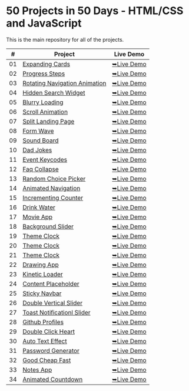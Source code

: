# 50 Projects in 50 Days - HTML/CSS and JavaScript

This is the main repository for all of the projects.

|  #  | Project                                                                                                                     | Live Demo                                                                         |
| :-: | --------------------------------------------------------------------------------------------------------------------------- | --------------------------------------------------------------------------------- |
| 01  | [Expanding Cards](https://github.com/C0dewithLokesh/50Projects50Days/tree/main/Expanding%20Cards)                             | [➥Live Demo](https://c0dewithlokesh.github.io/50Projects50Days/Expanding%20Cards/)               |
| 02  | [Progress Steps](https://github.com/C0dewithLokesh/50Projects50Days/tree/main/Progress%20Steps)                             | [➥Live Demo](https://c0dewithlokesh.github.io/50Projects50Days/Progress%20Steps/)               |
| 03  | [Rotating Navigation Animation](https://github.com/C0dewithLokesh/50Projects50Days/tree/main/rotating-nav-animation)                             | [➥Live Demo](https://c0dewithlokesh.github.io/50Projects50Days/rotating-nav-animation/)               |
| 04  | [Hidden Search Widget](https://github.com/C0dewithLokesh/50Projects50Days/tree/main/hidden-search)                             | [➥Live Demo](https://c0dewithlokesh.github.io/50Projects50Days/hidden-search/)               |
| 05  | [Blurry Loading](https://github.com/C0dewithLokesh/50Projects50Days/tree/main/blurry-loading)                             | [➥Live Demo](https://c0dewithlokesh.github.io/50Projects50Days/blurry-loading/)               |
| 06  | [Scroll Animation](https://github.com/C0dewithLokesh/50Projects50Days/tree/main/Scroll%20Animation)                             | [➥Live Demo](https://c0dewithlokesh.github.io/50Projects50Days/Scroll%20Animation/)               |
| 07  | [Split Landing Page](https://github.com/C0dewithLokesh/50Projects50Days/tree/main/Split%20Landing%20Page)                             | [➥Live Demo](https://c0dewithlokesh.github.io/50Projects50Days/Split%20Landing%20Page/)               |
| 08  | [Form Wave](https://github.com/C0dewithLokesh/50Projects50Days/tree/main/Form%20Wave%20Animation)                             | [➥Live Demo](https://c0dewithlokesh.github.io/50Projects50Days/Form%20Wave%20Animation/)               |
| 09  | [Sound Board](https://github.com/C0dewithLokesh/50Projects50Days/tree/main/Sound%20Board)                             | [➥Live Demo](https://c0dewithlokesh.github.io/50Projects50Days/Sound%20Board/)               |
| 10  | [Dad Jokes](https://github.com/C0dewithLokesh/50Projects50Days/tree/main/Dad%20Jokes)                             | [➥Live Demo](https://c0dewithlokesh.github.io/50Projects50Days/Dad%20Jokes/)               |
| 11  | [Event Keycodes](https://github.com/C0dewithLokesh/50Projects50Days/tree/main/Event%20Keycode)                             | [➥Live Demo](https://c0dewithlokesh.github.io/50Projects50Days/Event%20Keycode/)               |
| 12  | [Faq Collapse](https://github.com/C0dewithLokesh/50Projects50Days/tree/main/FAQ%20Collapse)                             | [➥Live Demo](https://c0dewithlokesh.github.io/50Projects50Days/FAQ%20Collapse/)               |
| 13  | [Random Choice Picker](https://github.com/C0dewithLokesh/50Projects50Days/tree/main/Random%20Choice%20Picker)                             | [➥Live Demo](https://c0dewithlokesh.github.io/50Projects50Days/Random%20Choice%20Picker/)               |
| 14  | [Animated Navigation](https://github.com/C0dewithLokesh/50Projects50Days/tree/main/Animated%20Navigation)                             | [➥Live Demo](https://c0dewithlokesh.github.io/50Projects50Days/Animated%20Navigation/)               |
| 15  | [Incrementing Counter](https://github.com/C0dewithLokesh/50Projects50Days/tree/main/Incrementing%20%20Counter)                             | [➥Live Demo](https://c0dewithlokesh.github.io/50Projects50Days/Incrementing%20%20Counter/)               |
| 16  | [Drink Water](https://github.com/C0dewithLokesh/50Projects50Days/tree/main/Drink%20Water)                             | [➥Live Demo](https://c0dewithlokesh.github.io/50Projects50Days/Drink%20Water/)               |
| 17  | [Movie App](https://github.com/C0dewithLokesh/50Projects50Days/tree/main/Movie%20App)                             | [➥Live Demo](https://c0dewithlokesh.github.io/50Projects50Days/Movie%20App/)               |
| 18  | [Background Slider](https://github.com/C0dewithLokesh/50Projects50Days/tree/main/Background%20Slider)                             | [➥Live Demo](https://c0dewithlokesh.github.io/50Projects50Days/Background%20Slider/)               |
| 19  | [Theme Clock](https://github.com/C0dewithLokesh/50Projects50Days/tree/main/Theme%20Clock)                             | [➥Live Demo](https://c0dewithlokesh.github.io/50Projects50Days/Theme%20Clock/)               |
| 20  | [Theme Clock](https://github.com/C0dewithLokesh/50Projects50Days/tree/main/Button%20Ripple%20Effect)                             | [➥Live Demo](https://c0dewithlokesh.github.io/50Projects50Days/Button%20Ripple%20Effect/)               |
| 21  | [Theme Clock](https://github.com/C0dewithLokesh/50Projects50Days/tree/main/Drag%20N%20Drop)                             | [➥Live Demo](https://c0dewithlokesh.github.io/50Projects50Days/Drag%20N%20Drop/)               |
| 22  | [Drawing App](https://github.com/C0dewithLokesh/50Projects50Days/tree/main/Drawing%20App)                             | [➥Live Demo](https://c0dewithlokesh.github.io/50Projects50Days/Drawing%20App/)               |
| 23  | [Kinetic Loader](https://github.com/C0dewithLokesh/50Projects50Days/tree/main/Kinetic%20CSS%20Loader)                             | [➥Live Demo](https://c0dewithlokesh.github.io/50Projects50Days/Kinetic%20CSS%20Loader/)               |
| 24  | [Content Placeholder](https://github.com/C0dewithLokesh/50Projects50Days/tree/main/Content%20Placeholder)                             | [➥Live Demo](https://c0dewithlokesh.github.io/50Projects50Days/Content%20Placeholder/)               |
| 25  | [Sticky Navbar](https://github.com/C0dewithLokesh/50Projects50Days/tree/main/Sticky%20Navbar)                             | [➥Live Demo](https://c0dewithlokesh.github.io/50Projects50Days/Sticky%20Navbar/)               |
| 26  | [Double Vertical Slider](https://github.com/C0dewithLokesh/50Projects50Days/tree/main/Double%20Vertical%20Slider)                             | [➥Live Demo](https://c0dewithlokesh.github.io/50Projects50Days/Double%20Vertical%20Slider/)               |
| 27  | [Toast Notificationl Slider](https://github.com/C0dewithLokesh/50Projects50Days/tree/main/Toast%20Notification)                             | [➥Live Demo](https://c0dewithlokesh.github.io/50Projects50Days/Toast%20Notification/)               |
| 28  | [Github Profiles](https://github.com/C0dewithLokesh/50Projects50Days/tree/main/Github%20Profiles)                             | [➥Live Demo](https://c0dewithlokesh.github.io/50Projects50Days/Github%20Profiles/)               |
| 29  | [Double Click Heart](https://github.com/C0dewithLokesh/50Projects50Days/tree/main/Double%20Heart%20Click)                             | [➥Live Demo](https://c0dewithlokesh.github.io/50Projects50Days/Double%20Heart%20Click/)               |
| 30  | [Auto Text Effect](https://github.com/C0dewithLokesh/50Projects50Days/tree/main/Auto%20Text%20Effect)                             | [➥Live Demo](https://c0dewithlokesh.github.io/50Projects50Days/Auto%20Text%20Effect/)               |
| 31  | [Password Generator](https://github.com/C0dewithLokesh/50Projects50Days/tree/main/Password%20Generator)                             | [➥Live Demo](https://c0dewithlokesh.github.io/50Projects50Days/Password%20Generator/)               |
| 32  | [Good Cheap Fast](https://github.com/C0dewithLokesh/50Projects50Days/tree/main/Good%2C%20Cheap%2C%20Fast%20Checkboxes)                             | [➥Live Demo](https://c0dewithlokesh.github.io/50Projects50Days/Good%2C%20Cheap%2C%20Fast%20Checkboxes/)               |
| 33  | [Notes App](https://github.com/C0dewithLokesh/50Projects50Days/tree/main/Notes%20App)                             | [➥Live Demo](https://c0dewithlokesh.github.io/50Projects50Days/Notes%20App/)               |
| 34  | [Animated Countdown](https://github.com/C0dewithLokesh/50Projects50Days/tree/main/Animated%20Countdown)                             | [➥Live Demo](https://c0dewithlokesh.github.io/50Projects50Days/Animated%20Countdown/)               |
